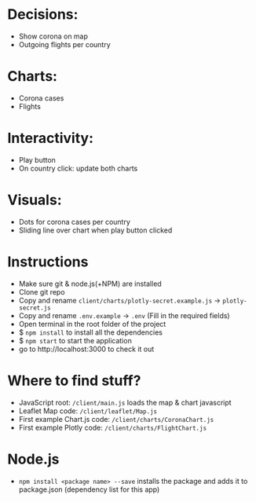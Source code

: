 # **Decisions:**

- Show corona on map
- Outgoing flights per country

# **Charts:**
- Corona cases
- Flights

# **Interactivity:**
- Play button
- On country click: update both charts
 
# **Visuals:**
- Dots for corona cases per country
- Sliding line over chart when play button clicked


# **Instructions**
* Make sure git & node.js(+NPM) are installed
* Clone git repo
* Copy and rename `client/charts/plotly-secret.example.js` -> `plotly-secret.js`
* Copy and rename `.env.example` -> `.env` (Fill in the required fields)
* Open terminal in the root folder of the project
* $ `npm install` to install all the dependencies
* $ `npm start` to start the application
* go to http://localhost:3000 to check it out

# **Where to find stuff?**
* JavaScript root: `/client/main.js` loads the map & chart javascript
* Leaflet Map code: `/client/leaflet/Map.js`
* First example Chart.js code: `/client/charts/CoronaChart.js`
* First example Plotly code: `/client/charts/FlightChart.js`

# **Node.js**
* `npm install <package name> --save` installs the package and adds it to package.json (dependency list for this app) 